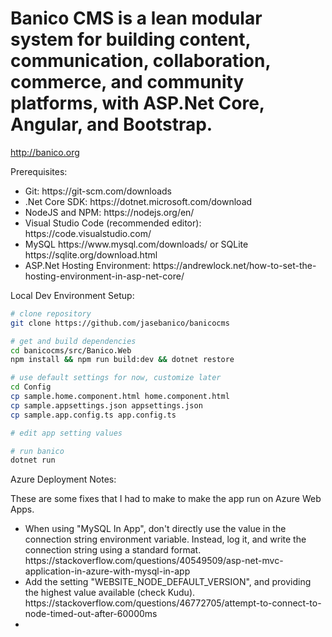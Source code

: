 # Banico CMS is a lean modular system for building content, communication, collaboration, commerce, and community platforms, with ASP.Net Core, Angular, and Bootstrap.

http://banico.org

Prerequisites:

<ul>
    <li>Git: https://git-scm.com/downloads</li>
    <li>.Net Core SDK: https://dotnet.microsoft.com/download</li>
    <li>NodeJS and NPM: https://nodejs.org/en/</li>
    <li>Visual Studio Code (recommended editor): https://code.visualstudio.com/</li>
    <li>MySQL https://www.mysql.com/downloads/ or SQLite https://sqlite.org/download.html</li> 
    <li>ASP.Net Hosting Environment: https://andrewlock.net/how-to-set-the-hosting-environment-in-asp-net-core/</li>
</ul>

Local Dev Environment Setup:

```bash
# clone repository
git clone https://github.com/jasebanico/banicocms

# get and build dependencies
cd banicocms/src/Banico.Web
npm install && npm run build:dev && dotnet restore

# use default settings for now, customize later
cd Config
cp sample.home.component.html home.component.html
cp sample.appsettings.json appsettings.json
cp sample.app.config.ts app.config.ts

# edit app setting values

# run banico
dotnet run
```

Azure Deployment Notes:

These are some fixes that I had to make to make the app run on Azure Web Apps.

<ul>
    <li>When using "MySQL In App", don't directly use the value in the connection string environment variable. Instead, log it, and write the connection string using a standard format. https://stackoverflow.com/questions/40549509/asp-net-mvc-application-in-azure-with-mysql-in-app</li>
    <li>Add the setting "WEBSITE_NODE_DEFAULT_VERSION", and providing the highest value available (check Kudu). https://stackoverflow.com/questions/46772705/attempt-to-connect-to-node-timed-out-after-60000ms</li>
    <li>
</ul>
